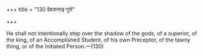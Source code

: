 +++
title = "130 देवतानाङ् गुरो"

+++

He shall not intentionally step over the shadow of the gods, of a superior, of the king, of an Accomplished Student, of his own Preceptor, of the tawny thing, or of the Initiated Person.—(130)